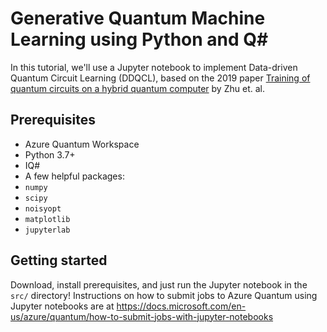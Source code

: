 # Generative Quantum Machine Learning using Python and Q#

In this tutorial, we'll use a Jupyter notebook to implement Data-driven Quantum Circuit Learning (DDQCL), based on the 2019 paper [Training of quantum circuits on a hybrid quantum computer](https://advances.sciencemag.org/content/5/10/eaaw9918) by Zhu et. al.

## Prerequisites

 - Azure Quantum Workspace
 - Python 3.7+
 - IQ#
 - A few helpful packages:
  - `numpy`
  - `scipy`
  - `noisyopt`
  - `matplotlib`
  - `jupyterlab`

## Getting started

Download, install prerequisites, and just run the Jupyter notebook in the `src/` directory!
Instructions on how to submit jobs to Azure Quantum using Jupyter notebooks are at https://docs.microsoft.com/en-us/azure/quantum/how-to-submit-jobs-with-jupyter-notebooks
